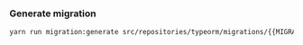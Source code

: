 ### Generate migration

```bash
yarn run migration:generate src/repositories/typeorm/migrations/{{MIGRATION_NAME}}
```
